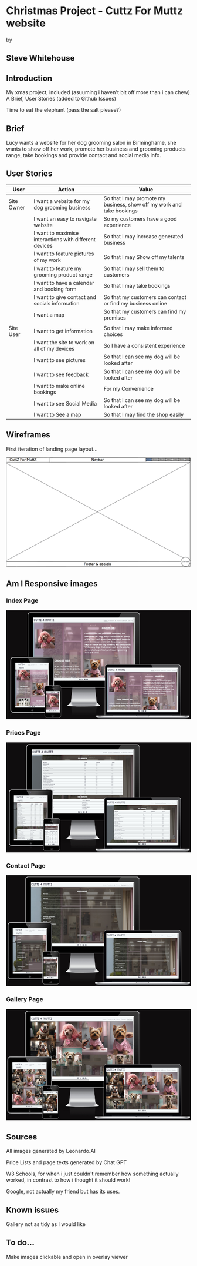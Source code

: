 # Christmas Project - Cuttz For Muttz website

by

## Steve Whitehouse 

## Introduction

My xmas project, included (asuuming i haven't bit off more than i can chew) A Brief, User Stories (added to Github Issues)

Time to eat the elephant (pass the salt please?)

## Brief

Lucy wants a website for her dog grooming salon in Birminghame, she wants to show off her work, promote her business and grooming products range, take bookings and provide contact and social media info.


## User Stories

|User                  | Action                                                 |Value                                                                  |
|----------------------|--------------------------------------------------------|-----------------------------------------------------------------------|
|Site Owner            | I want a website for my dog grooming business          | So that I may promote my business, show off my work and take bookings |
|                      | I want an easy to navigate website                     | So my customers have a good experience                                |
|                      | I want to maximise interactions with different devices | So that I may increase generated business                             |
|                      | I want to feature pictures of my work                  | So that I may Show off my talents                                     |
|                      | I want to feature my grooming product range            | So that I may sell them to customers                                  |
|                      | I want to have a calendar and booking form             | So that I may take bookings                                           |
|                      | I want to give contact and socials information         | So that my customers can contact or find my business online           |
|                      | I want a map                                           | So that my customers can find my premises                             |
|                      |                                                        |                                                                       |
|Site User             | I want to get information                              | So that I may make informed choices                                   |
|                      | I want the site to work on all of my devices           | So I have a consistent experience                                     |
|                      | I want to see pictures                                 | So that I can see my dog will be looked after                         |
|                      | I want to see feedback                                 | So that I can see my dog will be looked after                         |
|                      | I want to make online bookings                         | For my Convenience                                                    |
|                      | I want to see Social Media                             | So that I can see my dog will be looked after                         |
|                      | I want to See a map                                    | So that I may find the shop easily                                    |

## Wireframes

First iteration of landing page layout...

![First wireframe](/assets/readme-images/wireframe1.png)

## Am I Responsive images

### Index Page

![Index.html](/assets/readme-images/index-html.png)

### Prices Page

![Prices.html](/assets/readme-images/prices-html.png)

### Contact Page

![Contact.html](/assets/readme-images/contact-html.png)

### Gallery Page

![Gallery.html](/assets/readme-images/gallery-html.png)

## Sources 

All images generated by Leonardo.AI

Price Lists and page texts generated by Chat GPT

W3 Schools, for when i just couldn't remember how something actually worked, in contrast to how i thought it should work!

Google, not actually my friend but has its uses.

## Known issues
Gallery not as tidy as I would like

## To do...
 Make images clickable and open in overlay viewer
